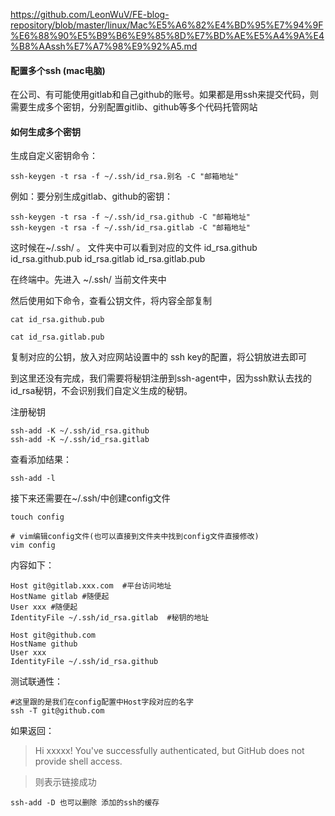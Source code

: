<https://github.com/LeonWuV/FE-blog-repository/blob/master/linux/Mac%E5%A6%82%E4%BD%95%E7%94%9F%E6%88%90%E5%B9%B6%E9%85%8D%E7%BD%AE%E5%A4%9A%E4%B8%AAssh%E7%A7%98%E9%92%A5.md>

#### 配置多个ssh (mac电脑)

  在公司、有可能使用gitlab和自己github的账号。如果都是用ssh来提交代码，则需要生成多个密钥，分别配置gitlib、github等多个代码托管网站

#### 如何生成多个密钥

  生成自定义密钥命令：

  ```
  ssh-keygen -t rsa -f ~/.ssh/id_rsa.别名 -C "邮箱地址"
  ```

  例如：要分别生成gitlab、github的密钥：

  ```
ssh-keygen -t rsa -f ~/.ssh/id_rsa.github -C "邮箱地址"
ssh-keygen -t rsa -f ~/.ssh/id_rsa.gitlab -C "邮箱地址"
  ```

  这时候在~/.ssh/ 。 文件夹中可以看到对应的文件
  id_rsa.github  id_rsa.github.pub id_rsa.gitlab id_rsa.gitlab.pub

  在终端中。先进入  ~/.ssh/ 当前文件夹中

  然后使用如下命令，查看公钥文件，将内容全部复制

  ```
  cat id_rsa.github.pub

  cat id_rsa.gitlab.pub
  ```

  复制对应的公钥，放入对应网站设置中的 ssh key的配置，将公钥放进去即可

到这里还没有完成，我们需要将秘钥注册到ssh-agent中，因为ssh默认去找的id_rsa秘钥，不会识别我们自定义生成的秘钥。

注册秘钥

```
ssh-add -K ~/.ssh/id_rsa.github
ssh-add -K ~/.ssh/id_rsa.gitlab
```

查看添加结果：

```
ssh-add -l
```

接下来还需要在~/.ssh/中创建config文件

```
touch config

# vim编辑config文件(也可以直接到文件夹中找到config文件直接修改)
vim config
```

内容如下：

```
Host git@gitlab.xxx.com  #平台访问地址
HostName gitlab #随便起
User xxx #随便起
IdentityFile ~/.ssh/id_rsa.gitlab  #秘钥的地址

Host git@github.com
HostName github
User xxx
IdentityFile ~/.ssh/id_rsa.github
```

测试联通性：

```
#这里跟的是我们在config配置中Host字段对应的名字
ssh -T git@github.com
```

如果返回：

> Hi xxxxx! You've successfully authenticated, but GitHub does not provide shell access.

> 则表示链接成功

```
ssh-add -D 也可以删除 添加的ssh的缓存
```
